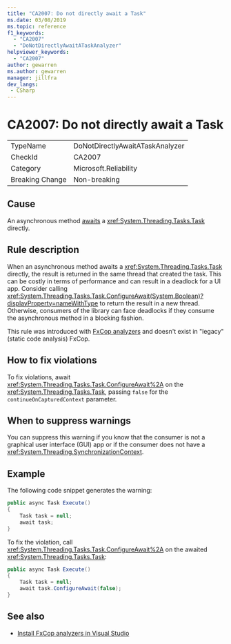 ```yaml
---
title: "CA2007: Do not directly await a Task"
ms.date: 03/08/2019
ms.topic: reference
f1_keywords:
  - "CA2007"
  - "DoNotDirectlyAwaitATaskAnalyzer"
helpviewer_keywords:
  - "CA2007"
author: gewarren
ms.author: gewarren
manager: jillfra
dev_langs:
 - CSharp
---
```

# CA2007: Do not directly await a Task

|||
|-|-|
|TypeName|DoNotDirectlyAwaitATaskAnalyzer|
|CheckId|CA2007|
|Category|Microsoft.Reliability|
|Breaking Change|Non-breaking|

## Cause

An asynchronous method [awaits](/dotnet/csharp/language-reference/keywords/await) a <xref:System.Threading.Tasks.Task> directly.

## Rule description

When an asynchronous method awaits a <xref:System.Threading.Tasks.Task> directly, the result is returned in the same thread that created the task. This can be costly in terms of performance and can result in a deadlock for a UI app. Consider calling <xref:System.Threading.Tasks.Task.ConfigureAwait(System.Boolean)?displayProperty=nameWithType> to return the result in a new thread. Otherwise, consumers of the library can face deadlocks if they consume the asynchronous method in a blocking fashion.

This rule was introduced with [FxCop analyzers](install-fxcop-analyzers.md) and doesn't exist in "legacy" (static code analysis) FxCop.

## How to fix violations

To fix violations, await <xref:System.Threading.Tasks.Task.ConfigureAwait%2A> on the <xref:System.Threading.Tasks.Task>, passing `false` for the `continueOnCapturedContext` parameter.

## When to suppress warnings

You can suppress this warning if you know that the consumer is not a graphical user interface (GUI) app or if the consumer does not have a <xref:System.Threading.SynchronizationContext>.

## Example

The following code snippet generates the warning:

```csharp
public async Task Execute()
{
    Task task = null;
    await task;
}
```

To fix the violation, call <xref:System.Threading.Tasks.Task.ConfigureAwait%2A> on the awaited <xref:System.Threading.Tasks.Task>:

```csharp
public async Task Execute()
{
    Task task = null;
    await task.ConfigureAwait(false);
}
```

## See also

- [Install FxCop analyzers in Visual Studio](install-fxcop-analyzers.md)